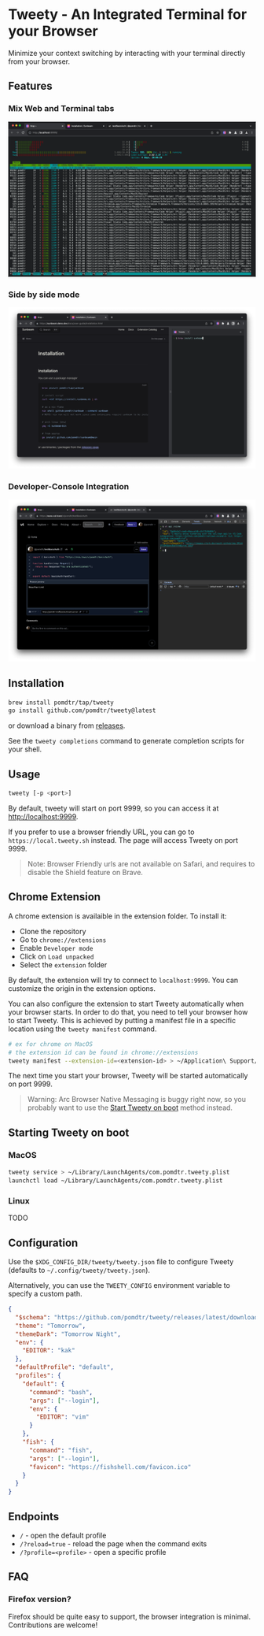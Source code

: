# Tweety - An Integrated Terminal for your Browser

Minimize your context switching by interacting with your terminal directly from your browser.

## Features

### Mix Web and Terminal tabs

![tweety running from the browser](./static/tabs.png)

### Side by side mode

![tweety running in a split pane](./static/panel.png)

### Developer-Console Integration

![tweety running in the developer panel](./static/devtools.png)

## Installation

```sh
brew install pomdtr/tap/tweety
go install github.com/pomdtr/tweety@latest
```

or download a binary from [releases](https://github.com/pomdtr/tweety/releases).

See the `tweety completions` command to generate completion scripts for your shell.

## Usage

```sh
tweety [-p <port>]
```

By default, tweety will start on port 9999, so you can access it at <http://localhost:9999>.

If you prefer to use a browser friendly URL, you can go to `https://local.tweety.sh` instead.
The page will access Tweety on port 9999.

> Note: Browser Friendly urls are not available on Safari, and requires to disable the Shield feature on Brave.

## Chrome Extension

A chrome extension is availaible in the extension folder. To install it:

- Clone the repository
- Go to `chrome://extensions`
- Enable `Developer mode`
- Click on `Load unpacked`
- Select the `extension` folder

By default, the extension will try to connect to `localhost:9999`. You can
customize the origin in the extension options.

You can also configure the extension to start Tweety automatically when your browser starts. In order to do that, you need to tell your browser how to start Tweety. This is achieved by putting a manifest file in a specific location using the `tweety manifest` command.

```sh
# ex for chrome on MacOS
# the extension id can be found in chrome://extensions
tweety manifest --extension-id=<extension-id> > ~/Application\ Support/Google/Chrome/NativeMessagingHosts/com.pomdtr.tweety.json
```

The next time you start your browser, Tweety will be started automatically on port 9999.

> Warning: Arc Browser Native Messaging is buggy right now, so you probably want to use the [Start Tweety on boot](#starting-tweety-on-boot) method instead.

## Starting Tweety on boot

### MacOS

```sh
tweety service > ~/Library/LaunchAgents/com.pomdtr.tweety.plist
launchctl load ~/Library/LaunchAgents/com.pomdtr.tweety.plist
```

### Linux

TODO

## Configuration

Use the `$XDG_CONFIG_DIR/tweety/tweety.json` file to configure Tweety (defaults
to `~/.config/tweety/tweety.json`).

Alternatively, you can use the `TWEETY_CONFIG` environment variable to specify a
custom path.

```json
{
  "$schema": "https://github.com/pomdtr/tweety/releases/latest/download/config.schema.json",
  "theme": "Tomorrow",
  "themeDark": "Tomorrow Night",
  "env": {
    "EDITOR": "kak"
  },
  "defaultProfile": "default",
  "profiles": {
    "default": {
      "command": "bash",
      "args": ["--login"],
      "env": {
        "EDITOR": "vim"
      }
    },
    "fish": {
      "command": "fish",
      "args": ["--login"],
      "favicon": "https://fishshell.com/favicon.ico"
    }
  }
}
```

## Endpoints

- `/` - open the default profile
- `/?reload=true` - reload the page when the command exits
- `/?profile=<profile>` - open a specific profile

## FAQ

### Firefox version?

Firefox should be quite easy to support, the browser integration is minimal. Contributions are welcome!
